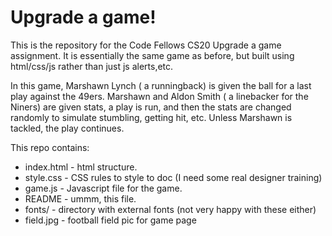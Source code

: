 # Upgrade a game!

This is the repository for the Code Fellows CS20 Upgrade a game assignment.  It is essentially the same game as before, but built using html/css/js rather than just js alerts,etc.

In this game, Marshawn Lynch ( a runningback) is given the ball for a last play against the 49ers.  Marshawn and Aldon Smith ( a linebacker for the Niners) are given stats, a play is run, and then the stats are changed randomly to simulate stumbling, getting hit, etc.  Unless Marshawn is tackled, the play continues.

This repo contains:
* index.html - html structure.
* style.css - CSS rules to style to doc (I need some real designer training)
* game.js - Javascript file for the game.
* README - ummm, this file. 
* fonts/ - directory with external fonts (not very happy with these either)
* field.jpg - football field pic for game page